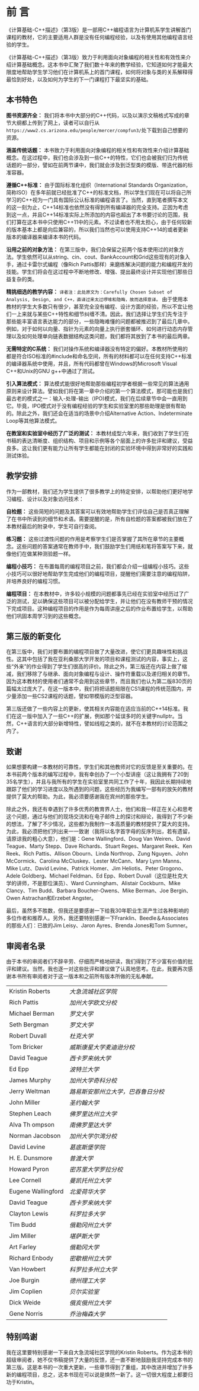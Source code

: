 # 前  言

《计算基础-C++描述》（第3版）是一部用C++编程语言为计算机系学生讲解首门课程的教材，它的主要适用人群是没有任何编程经验，以及有使用其他编程语言经验的学生。

《计算基础-C++描述》（第3版）致力于利用面向对象编程的相关性和有效性来介绍计算基础概念。这本书中汇聚了我们数十年来的教学经验，它知道如何才能最大限度地帮助学生学习他们在计算机系上的首门课程，如何将对象与类的关系解释得最恰到好处，以及如何为学生的下一门课程打下最坚实的基础。

## 本书特色

**图书资源齐全：** 我们将本书中大部分的C++代码，以及以演示文稿格式写成的章节大纲都上传到了网上，读者可以自行从```https://www2.cs.arizona.edu/people/mercer/compfun3/```处下载到自己想要的资源。

**涵盖传统话题：** 本书致力于利用面向对象编程的相关性和有效性来介绍计算基础概念。在这过程中，我们也会涉及到一些C++的特性，它们也会被我们归为传统话题的一部分，譬如在前两节课中，我们就会涉及到泛型类的模版、带迭代器的标准容器。

**遵循C++标准：** 由于国际标准化组织（International Standards Organization，简称ISO）在多年前就已经批准了C++的标准文档，所以学生们现在可以将自己所学习的C++视为一门具有国际公认标准的编程语言了。当然，直到笔者撰写本文的这一刻为止，C++14标准也依然没有得到所有编译器的完全支持。正因为考虑到这一点，并且C++14标准实际上所添加的内容也超出了本书要讨论的范围，我们打算在这本书中只使用C++11中的元素。不过读者也不用太担心，由于任何较新的版本基本上都是向后兼容的，所以我们当然也可以使用支持C++14的或者更新版本的编译器来编译本书的代码。

**沿用之前的对象方法：** 在第三版中，我们会保留之前两个版本使用过的对象方法。学生依然可以从string、cin、cout、BankAccount和Grid这些现有的对象入手，通过卡雷尔式编程（像Rich Pattis那样）来磨练解决问题的能力和编程开发的技能。学生们将会在这过程中不断地修改、增强、提出最终设计并实现他们那些日益复杂的类。

**精挑细选的教学内容：** ```译者注：此处原文为：Carefully Chosen Subset of Analysis, Design, and C++，直译过来太过啰嗦和隐晦，故而选择意译。``` 由于使用本教材的学生大多数只有很少，甚至完全没有编程、设计方面的经验，所以不宜让他们一上来就与某些C++特性和细节纠缠不清。因此，我们选择让学生们先专注于那些能丰富语言表达能力的部分，一些隐晦难懂的问题都被推迟到了最后几章中。例如，对于如何以向量、指针为元素的向量上执行嵌套循环、如何进行动态内存管理以及如何处理单向链表数据结构这类问题，我们都将其放到了本书的最后两章。

**无需特定的C系统：** 我们对操作系统和编译器没有特定的偏好。本教材所使用的都是符合ISO标准的\#include和命名空间，所有的材料都可以在任何支持C++标准的编译器系统中使用，并且，所有代码都曾在Windows的Microsoft Visual C++和Unix的GNU g++中通过了测试。

**引入算法模式：** 算法模式能很好地帮助那些编程初学者根据一些常见的算法通用原则来设计算法。譬如我们将在第一章中介绍的第一个算法模式，那可能也是我们最古老的模式之一：输入-处理-输出（IPO)模式，我们在后续章节中会一直用到它。毕竟，IPO模式对于没有编程经验的学生和实验室里的那些助理是很有帮助的。除此之外，我们还会在适当的场景中介绍Alternative Action、Indeterminate Loop等其他算法模式。

**在教室和实验室中经历了广泛的测试：** 本教材成型六年来，我们收到了学生们在书稿的表达清晰度、组织结构、项目和示例等各个层面上的许多批评和建议，受益良多。这让我们更有能力让所有学生都能在封闭的实验环境中得到非常好的实践和测试体验。

## 教学安排

作为一部教材，我们还为学生提供了很多教学上的特定安排，以帮助他们更好地学习编程、设计以及对象访问技术：

**自检题：** 这些简短的问题及其答案可以有效地帮助学生们评估自己是否真正理解了在书中所读到的细节和术语。需要提醒的是，所有自检题的答案都被我们放在了本教材最后的附录中，学生可自行查阅。

**练习题：** 这些过渡性问题的作用是考察学生们是否掌握了其所在章节的主要概念。这些问题的答案通常在教师手中，我们鼓励学生们用纸和笔将答案写下来，就像他们在做某种测验题一样。

**编程小技巧：** 在布置每周的编程项目之前，我们都会介绍一组编程小技巧。这些小技巧可以很好地帮助学生完成他们的编程项目，提醒他们需要注意的编程陷阱，并培养良好的编程习惯。

**编程项目：** 在本教材中，许多较小规模的问题都事先已经在实验室中经历过了广泛的测试，足以确保这些项目可以被分配给学生，并让他们在没有教师干预的情况下完成项目。这种编程项目的作用是作为每周讲座之后的作业布置给学生，以帮助他们巩固本周学习到的这些概念。

## 第三版的新变化

在第三版中，我们对要布置的编程项目做了大量改进，使它们更具趣味性和挑战性。这其中包括了我在亚利桑那大学开发的项目和课程测试的内容，事实上，这些“外来”的作业得到了学生们很高的评价。除此之外，第三版还在内容上做了缩减，我们移除了与继承、面向对象编程与设计、操作符重载以及递归相关的章节。因为这本教材的使用者们通常不会用到这些章节，而且我们也认为第二版830页的篇幅太过庞大了。在这一版本中，我们将把话题局限在CS1课程的传统范围内，并少量添加一些CS2课程的话题，譬如带模版的泛型容器。

第三版还做了一些内容上的更新，使其相关内容能在适应当前的C++14标准。我们在这一版中加入了一些C++的扩展，例如那个延误多时的关键字nullptr。当然，C++语言的大部分新增特性，譬如线程之类的，就不在本教材的讨论范围之内了。

## 致谢

如果想要构建一本教材的可靠性，学生们和其他教师对它的反馈是至关重要的。在本书前两个版本的编写过程中，我有幸创办了一个小型讲座（这让我拥有了20到35名学生），并且与我所有的学生在实验室里共同工作了十年，我因此长期持续地跟踪了他们的学习进度以及所遇到的问题，这些经历为我编写一部有的放矢的教材提供了莫大的帮助。为此，我必须要感谢我在宾州的那些学生。

除此之外，我还有幸遇到了许多优秀的教育界人士，他们和我一样正在关心和思考这个问题，通过与他们的现场交流和在电子邮件上的探讨和辩论，我得到了不少新的想法，了解了不少情况，这些都为我制作一本高质量的教材提供了莫大的支持。为此，我必须把他们列出来一一致谢（我将以名字首字母的反序列出，若有遗留，请原谅我的粗心大意），他们是：Gene Wallingford、Doug Van Weiren、David Teague、Marty Stepp、Dave Richards、Stuart Reges、Margaret Reek、Ken Reek、Rich Pattis、Allison Obourn、Linda Northrop、Zung Nguyen、John McCormick、Carolina McCluskey、Lester McCann、Mary Lynn Manns、Mike Lutz、David Levine、Patrick Homer、Jim Heliotis、Peter Grogono、Adele Goldberg、Michael Feldman、Ed Epp、Robert Duvall（这位是杜克大学的讲师，不是那位演员）、Ward Cunningham、Alistair Cockburn、Mike Clancy、Tim Budd、Barbara Boucher-Owens、Mike Berman、Joe Bergin、Owen Astrachan和Erzebet Angster。

最后，虽然多不胜数，但我还是要感谢一下给我30年职业生涯产生过各种影响的多位作者和推荐人。另外，我还要特别感谢一下Franklin、Beedle＆Associates的那些人们：已故的Jim Leisy、Jaron Ayres、Brenda Jones和Tom Sumner。

## 审阅者名录

由于本书的审阅者们不辞辛劳、仔细而严格地研读，我们得到了不少富有价值的批评和建议。当然，我也逐一对这些批评和建议做了认真地思考。在此，我要再次感谢本书所有审阅者对于这一版本和之前所有版本所做的无私奉献。

|                    |                                              |
|--------------------|----------------------------------------------|
| Kristin Roberts    |  *大急流城社区学院*                             |
| Rich Pattis        |  *加州大学欧文分校*                             |
| Michael Berman     |  *罗文大学*                                    |
| Seth Bergman       |  *罗文大学*                                    |
| Robert Duvall      |  *杜克大学*                                    |
| Tom Bricker        |  *威斯康星大学麦迪逊分校*                        |
| David Teague       |  *西卡罗来纳大学*                               |
| Ed Epp             |  *波特兰大学*                                  |
| James Murphy       |  *加州大学奇科分校*                             |
| Jerry Weltman      |  *路易斯安那州立大学，巴吞鲁日分校*                |
| John Miller        |  *圣约翰大学*                                  |
| Stephen Leach      |  *佛罗里达州立大学*                             |
| Alva Th ompson     |  *南佛罗里达大学*                              |
| Norman Jacobson    |  *加州大学尔湾分校*                             |
| David Levine       |  *葛底斯堡学院*                                |
| H. E. Dunsmore     |  *普渡大学*                                   |
| Howard Pyron       |  *密苏里大学罗拉分校*                           |
| Lee Cornell        |  *曼凯托州立大学*                              |
| Eugene Wallingford |  *北爱荷华大学*                                |
| David Teague       |  *西卡罗来纳大学*                              |
| Clayton Lewis      |  *科罗拉多大学*                                |
| Tim Budd           |  *俄勒冈州立大学*                              |
| Jim Miller         |  *堪萨斯大学*                                  |
| Art Farley         |  *俄勒冈大学*                                  |
| Richard Enbody     |  *密歇根州立大学*                              |
| Van Howbert        |  *科罗拉多州立大学*                            |
| Joe Burgin         |  *德州理工大学*                               |
| Jim Coplien        |  *贝尔实验室*                                 |
| Dick Weide         |  *俄亥俄州立大学*                              |
| Gene Norris        |  *乔治梅森大学*                               |

## 特别鸣谢

我在这里要特别感谢一下来自大急流域社区学院的Kristin Roberts。作为这本书的超级审阅者，她不仅书稿提供了大量的反馈，还一直不断地鼓励我坚持完成本书的第三版。这是本书的一次重大更新，一些章节得到了重组，其中改进并增加了许多新的编程项目，总之，这本书现在可以说是焕然一新了。这一切很大程度上都要归功于Kristin。